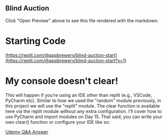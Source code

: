 ## Blind Auction

Click "Open Preview" above to see this file rendered with the markdown.

# Starting Code

[https://replit.com/@appbrewery/blind-auction-start](https://replit.com/@appbrewery/blind-auction-start?v=1)


# My console doesn't clear!

This will happen if you’re using an IDE other than replit (e.g., VSCode, PyCharm etc). Similar to how we used the "random" module previously, in this project we will use the "replit" module. The clear function is available here via the replit module without any extra configuration. I’ll cover how to use PyCharm and import modules on Day 15. That said, you can write your own clear() function or configure your IDE like so: 

[Udemy Q&A Answer](https://www.udemy.com/course/100-days-of-code/learn/lecture/19279420#questions/16084076)



